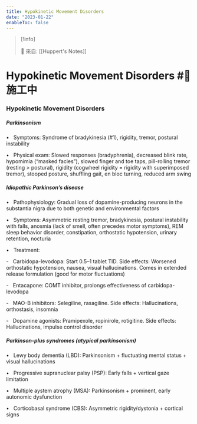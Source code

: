 ```yaml
---
title: Hypokinetic Movement Disorders
date: "2023-01-22"
enableToc: false
---
```


> [!info]
>
> 🌱 來自: [[Huppert's Notes]]

# Hypokinetic Movement Disorders #🚧 施工中

### Hypokinetic Movement Disorders

##### Parkinsonism

•   Symptoms: Syndrome of bradykinesia (\#1), rigidity, tremor, postural instability

•   Physical exam: Slowed responses (bradyphrenia), decreased blink rate, hypomimia (“masked facies”), slowed finger and toe taps, pill-rolling tremor (resting > postural), rigidity (cogwheel rigidity = rigidity with superimposed tremor), stooped posture, shuffling gait, en bloc turning, reduced arm swing

##### Idiopathic Parkinson’s disease

•   Pathophysiology: Gradual loss of dopamine-producing neurons in the substantia nigra due to both genetic and environmental factors

•   Symptoms: Asymmetric resting tremor, bradykinesia, postural instability with falls, anosmia (lack of smell, often precedes motor symptoms), REM sleep behavior disorder, constipation, orthostatic hypotension, urinary retention, nocturia

•   Treatment:

-   Carbidopa-levodopa: Start 0.5–1 tablet TID. Side effects: Worsened orthostatic hypotension, nausea, visual hallucinations. Comes in extended release formulation (good for motor fluctuations)

-   Entacapone: COMT inhibitor, prolongs effectiveness of carbidopa-levodopa

-   MAO-B inhibitors: Selegiline, rasagiline. Side effects: Hallucinations, orthostasis, insomnia

-   Dopamine agonists: Pramipexole, ropinirole, rotigitine. Side effects: Hallucinations, impulse control disorder

##### Parkinson-plus syndromes (atypical parkinsonism)

•   Lewy body dementia (LBD): Parkinsonism \+ fluctuating mental status \+ visual hallucinations

•   Progressive supranuclear palsy (PSP): Early falls \+ vertical gaze limitation

•   Multiple aystem atrophy (MSA): Parkinsonism \+ prominent, early autonomic dysfunction

•   Corticobasal syndrome (CBS): Asymmetric rigidity/dystonia \+ cortical signs

